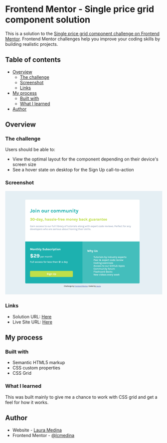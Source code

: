 # Frontend Mentor - Single price grid component solution

This is a solution to the [Single price grid component challenge on Frontend Mentor](https://www.frontendmentor.io/challenges/single-price-grid-component-5ce41129d0ff452fec5abbbc). Frontend Mentor challenges help you improve your coding skills by building realistic projects. 

## Table of contents

- [Overview](#overview)
  - [The challenge](#the-challenge)
  - [Screenshot](#screenshot)
  - [Links](#links)
- [My process](#my-process)
  - [Built with](#built-with)
  - [What I learned](#what-i-learned)
- [Author](#author)

## Overview

### The challenge

Users should be able to:

- View the optimal layout for the component depending on their device's screen size
- See a hover state on desktop for the Sign Up call-to-action

### Screenshot

![](./images/ScreenShot.png)

### Links

- Solution URL: [Here](https://your-solution-url.com)
- Live Site URL: [Here](https://lcmedina.github.io/single-price-grid/)

## My process

### Built with

- Semantic HTML5 markup
- CSS custom properties
- CSS Grid

### What I learned

This was built mainly to give me a chance to work with CSS grid and get a feel for how it works.


## Author

- Website - [Laura Medina](https://www.laurachristine.net)
- Frontend Mentor - [@lcmedina](https://www.frontendmentor.io/profile/lcmedina)

